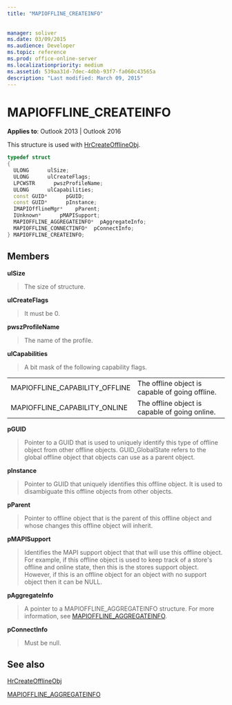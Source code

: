 ```yaml
---
title: "MAPIOFFLINE_CREATEINFO"
 
 
manager: soliver
ms.date: 03/09/2015
ms.audience: Developer
ms.topic: reference
ms.prod: office-online-server
ms.localizationpriority: medium
ms.assetid: 539aa31d-7dec-4dbb-93f7-fa060c43565a
description: "Last modified: March 09, 2015"
---
```


# MAPIOFFLINE_CREATEINFO

  
  
**Applies to**: Outlook 2013 | Outlook 2016 
  
This structure is used with [HrCreateOfflineObj](hrcreateofflineobj.md).
  
```cpp
typedef struct
{
  ULONG      ulSize;
  ULONG      ulCreateFlags;
  LPCWSTR      pwszProfileName;
  ULONG      ulCapabilities;
  const GUID*      pGUID;
  const GUID*      pInstance;
  IMAPIOfflineMgr*    pParent;
  IUnknown*      pMAPISupport;
  MAPIOFFLINE_AGGREGATEINFO*  pAggregateInfo;
  MAPIOFFLINE_CONNECTINFO*  pConnectInfo;
} MAPIOFFLINE_CREATEINFO;
```

## Members

 **ulSize**
  
> The size of structure.
    
 **ulCreateFlags**
  
> It must be 0.
    
 **pwszProfileName**
  
> The name of the profile.
    
 **ulCapabilities**
  
> A bit mask of the following capability flags.
    
|||
|:-----|:-----|
|MAPIOFFLINE_CAPABILITY_OFFLINE  <br/> |The offline object is capable of going offline. |
|MAPIOFFLINE_CAPABILITY_ONLINE  <br/> |The offline object is capable of going online. |
   
 **pGUID**
  
> Pointer to a GUID that is used to uniquely identify this type of offline object from other offline objects. GUID_GlobalState refers to the global offline object that objects can use as a parent object.
    
 **pInstance**
  
> Pointer to GUID that uniquely identifies this offline object. It is used to disambiguate this offline objects from other objects.
    
 **pParent**
  
> Pointer to offline object that is the parent of this offline object and whose changes this offline object will inherit.
    
 **pMAPISupport**
  
>  Identifies the MAPI support object that that will use this offline object. For example, if this offline object is used to keep track of a store's offline and online state, then this is the stores support object. However, if this is an offline object for an object with no support object then it can be NULL. 
    
 **pAggregateInfo**
  
> A pointer to a MAPIOFFLINE_AGGREGATEINFO structure. For more information, see [MAPIOFFLINE_AGGREGATEINFO](mapioffline_aggregateinfo.md).
    
 **pConnectInfo**
  
> Must be null.
    
## See also



[HrCreateOfflineObj](hrcreateofflineobj.md)
  
[MAPIOFFLINE_AGGREGATEINFO](mapioffline_aggregateinfo.md)

